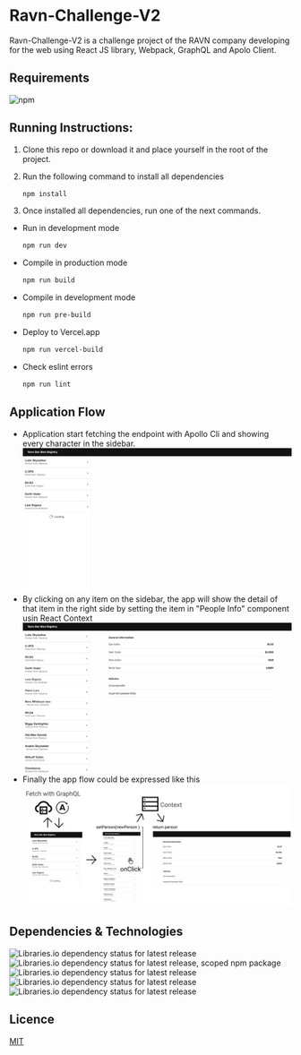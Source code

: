 # Ravn-Challenge-V2
Ravn-Challenge-V2 is a challenge project of the RAVN company developing for the web using React JS library, Webpack, GraphQL and Apolo Client.

## Requirements
![npm](https://img.shields.io/npm/dw/npm?label=npm)
## Running Instructions:

1. Clone this repo or download it and place yourself in the root of the project. 
2.  Run the following command to install all dependencies
    ```bash
    npm install
    ```

3. Once installed all dependencies, run one of the next commands.
- Run in development mode
  ```bash
  npm run dev
  ```
- Compile in production mode 
  ```bash
  npm run build
  ```
- Compile in development mode 
  ```bash
  npm run pre-build
  ```
- Deploy to Vercel.app
  ```bash
  npm run vercel-build
  ```
- Check eslint errors
  ```bash
  npm run lint
  ```

## Application Flow

- Application start fetching the endpoint with Apollo Cli and showing every character in the sidebar.
![Alt text](./readmeFiles/fetchData.png)
- By clicking on any item on the sidebar, the app will show the detail of that item in the right side by setting the item in "People Info" component usin React Context
![Alt text](./readmeFiles/showPerson.png)
- Finally the app flow could be expressed like this
![Alt text](./readmeFiles/appFlow.png)

## Dependencies & Technologies

![Libraries.io dependency status for latest release](https://img.shields.io/librariesio/release/npm/react?label=react)
![Libraries.io dependency status for latest release, scoped npm package](https://img.shields.io/librariesio/release/npm/@apollo/client?label=apollo-client)
![Libraries.io dependency status for latest release](https://img.shields.io/librariesio/release/npm/graphql?label=graphql)
![Libraries.io dependency status for latest release](https://img.shields.io/librariesio/release/npm/styled-components?label=styled-components)
![Libraries.io dependency status for latest release](https://img.shields.io/librariesio/release/npm/react-icons?label=react-icons)

## Licence
[MIT](https://choosealicense.com/licenses/mit/)




